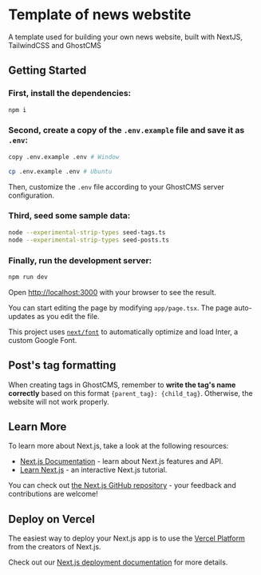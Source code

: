# Template of news webstite

A template used for building your own news website, built with NextJS, TailwindCSS and GhostCMS

## Getting Started

### First, install the dependencies:
```bash
npm i
```

### Second, create a copy of the `.env.example` file and save it as `.env`:
```bash
copy .env.example .env # Window

cp .env.example .env # Ubuntu
```

Then, customize the `.env` file according to your GhostCMS server configuration.

### Third, seed some sample data:
```bash
node --experimental-strip-types seed-tags.ts
node --experimental-strip-types seed-posts.ts
```

### Finally, run the development server:

```bash
npm run dev
```

Open [http://localhost:3000](http://localhost:3000) with your browser to see the result.

You can start editing the page by modifying `app/page.tsx`. The page auto-updates as you edit the file.

This project uses [`next/font`](https://nextjs.org/docs/basic-features/font-optimization) to automatically optimize and load Inter, a custom Google Font.

## Post's tag formatting

When creating tags in GhostCMS, remember to **write the tag's name correctly** based on this format `{parent_tag}: {child_tag}`. Otherwise, the website will not work properly.

## Learn More

To learn more about Next.js, take a look at the following resources:

- [Next.js Documentation](https://nextjs.org/docs) - learn about Next.js features and API.
- [Learn Next.js](https://nextjs.org/learn) - an interactive Next.js tutorial.

You can check out [the Next.js GitHub repository](https://github.com/vercel/next.js/) - your feedback and contributions are welcome!

## Deploy on Vercel

The easiest way to deploy your Next.js app is to use the [Vercel Platform](https://vercel.com/new?utm_medium=default-template&filter=next.js&utm_source=create-next-app&utm_campaign=create-next-app-readme) from the creators of Next.js.

Check out our [Next.js deployment documentation](https://nextjs.org/docs/deployment) for more details.
